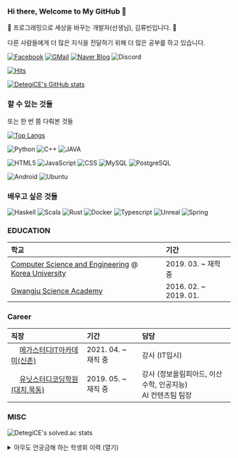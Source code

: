 ### Hi there, Welcome to My GitHub 👋

🌱 프로그래밍으로 세상을 바꾸는 개발자(선생님), 김류빈입니다. 🌱

다른 사람들에게 더 많은 지식을 전달하기 위해 더 많은 공부를 하고 있습니다.

[![Facebook](https://img.shields.io/badge/facebook-1877f2?style=flat-square&logo=facebook&logoColor=white&link=https://www.facebook.com/profile.php?id=100007918114049)](https://www.facebook.com/profile.php?id=100007918114049) [![GMail](https://img.shields.io/badge/Gmail-d14836?style=flat-square&logo=Gmail&logoColor=white&link=mailto:martino1103@gmail.com)](mailto:martino1103@gmail.com) [![Naver Blog](https://img.shields.io/badge/Naver%20Blog-03c75a?style=flat-square&logo=Naver&logoColor=white&link=https://blog.naver.com/martinok1103)](https://blog.naver.com/martinok1103) ![Discord](https://img.shields.io/badge/DetegiCE%233368-7289DA?style=flat-square&logo=Discord&logoColor=white)

[![Hits](https://hits.seeyoufarm.com/api/count/incr/badge.svg?url=https%3A%2F%2Fgithub.com%2FDetegiCE&count_bg=%2379C83D&title_bg=%23555555&icon=&icon_color=%23E7E7E7&title=hits&edge_flat=false)](https://hits.seeyoufarm.com)

[![DetegiCE's GitHub stats](https://github-readme-stats.vercel.app/api?username=DetegiCE)](https://github.com/DetegiCE/github-readme-stats)

### 할 수 있는 것들
또는 한 번 쯤 다뤄본 것들

[![Top Langs](https://github-readme-stats.vercel.app/api/top-langs/?username=DetegiCE&layout=compact&langs_count=10)](https://github.com/DetegiCE)

![Python](https://img.shields.io/badge/Python-3775a9?style=flat-square&logo=Python&logoColor=white) ![C++](https://img.shields.io/badge/C%2B%2B-00599c?style=flat-square&logo=C%2B%2B&logoColor=white) ![JAVA](https://img.shields.io/badge/JAVA-007386?style=flat-square&logo=JAVA&logoColor=white)

![HTML5](https://img.shields.io/badge/HTML5-E44E25?style=flat-square&logo=HTML5&logoColor=white) ![JavaScript](https://img.shields.io/badge/JavaScript-F3E050?style=flat-square&logo=JavaScript&logoColor=white) ![CSS](https://img.shields.io/badge/CSS-304BDB?style=flat-square&logo=CSS3&logoColor=white) ![MySQL](https://img.shields.io/badge/MySQL-285F86?style=flat-square&logo=MySQL&logoColor=white) ![PostgreSQL](https://img.shields.io/badge/PostgreSQL-3C5F8F?style=flat-square&logo=PostgreSQL&logoColor=white)

![Android](https://img.shields.io/badge/Android-A4CB3E?style=flat-square&logo=Android&logoColor=white) ![Ubuntu](https://img.shields.io/badge/Ubuntu-e95420?style=flat-square&logo=Ubuntu&logoColor=white)

### 배우고 싶은 것들

![Haskell](https://img.shields.io/badge/Haskell-666666?style=flat-square&logo=Haskell&logoColor=white) ![Scala](https://img.shields.io/badge/Scala-CD4430?style=flat-square&logo=Scala&logoColor=white) ![Rust](https://img.shields.io/badge/Rust-000000?style=flat-square&logo=Rust&logoColor=white) ![Docker](https://img.shields.io/badge/Docker-4B93E6?style=flat-square&logo=Docker&logoColor=white) ![Typescript](https://img.shields.io/badge/Typescript-4477C1?style=flat-square&logo=Typescript&logoColor=white) ![Unreal](https://img.shields.io/badge/Unreal%20Engine-313131?style=flat-square&logo=Unreal%20Engine&logoColor=white) ![Spring](https://img.shields.io/badge/Spring-6db33f?style=flat-square&logo=Spring&logoColor=white)


### EDUCATION

학교 | 기간 
:---|:---
[Computer Science and Engineering](https://cs.korea.ac.kr/cs/index.do) @ [Korea University](http://korea.ac.kr/mbshome/mbs/university/index.do) | 2019. 03. ~ 재학 중
[Gwangju Science Academy](http://gsa.gen.hs.kr/main/main.php) | 2016. 02. ~ 2019. 01. 

### Career

직장 | 기간 | 담당
:---|:---|:---
<img src="http://megaitacademy.co.kr/html/images/itlogo.png" height=15px> [메가스터디IT아카데미(신촌)](http://megaitacademy.co.kr/) | 2021. 04. ~ 재직 중 | 강사 (IT입시)
<img src="http://www.unitsoft.co.kr/sub/img/head_logo1.png" height=15px> [유닛스터디코딩학원(대치,목동)](http://www.unitsoft.co.kr/) | 2019. 05. ~ 재직 중 | 강사 (정보올림피아드, 이산수학, 인공지능)<br>AI 컨텐츠팀 팀장

### MISC

![DetegiCE's solved.ac stats](https://github-readme-solvedac.hyp3rflow.vercel.app/api/?handle=martinok1103)


<details>
<summary>아무도 안궁금해 하는 학생회 이력 (열기)</summary>

### 과학영재학교 광주과학고등학교

| 기간 | 직위
|:---|:---
|2017. 03. ~ 2017. 08. | 32기 학생회 생활체육부원
|2017. 08. ~ 2018. 08. | 33기 학생회장

### 고려대학교

#### 총학생회

| 기간 |  직위
|:---|:---
|2019. 03. ~ 2019. 05. | 2019 석탑대동제 사무국 실무팀원
|2019. 11. ~ 2019. 12. | 제 52대 중앙선거관리위원회 집행국 국원
|2019. 11. ~ 2019. 12. | 제 52대 총학생회 선거 정보대학 지역선거관리위원회 위원
|2020. 01. ~ 2020. 04. | 중앙비상대책위원회 임시중앙집행위원회 교육자치국 국원
|2020. 10. ~ 2020. 11. | 제 52대 2차 재선거 중앙선거관리위원회 위원
|2021. 01. ~ | 임시중앙집행위원회 재정사무국 국원

#### 정보대학 학생회

|기간 | 직위
|:---|:---
|2019. 03. ~ 2020. 02. | 과잠준비위원회 위원장
|2019. 03. ~ 2020. 04. | 컴퓨터학과 3반 대표
|2019. 03. ~ 2020. 10. | 비상대책위원회 위원
|2019. 12. ~ 2020. 01. | 2020 새터준비위원회 위원
|2019. 12. ~ 2020. 05. | 과방학생회실 관리위원회 임시위원장
|2020. 03. ~ 2021. 02. | 소모임 CPHELL 디자인부장
|2020. 05. ~ 2020. 10. | 임시집행부장
|2020. 05. ~ 2021. 03. | 과방학생회실 관리위원회 위원
|2020. 07. ~ 2020. 10. | 회칙개정특별위원회 위원
|2020. 10. ~ 2020. 11. | 상임위원회 위원장
|2020. 10. ~ 2020. 11. | 제 5대 4차 재선거 선거관리위원회 위원장
|2020. 10. ~ | 동아리 KOSMOS 회장
|2020. 10. ~ | 동아리연합회장
|2020. 11. ~ | 집행부장
|2020. 11. ~ | 집행부 교육/사무국장
|2021. 03. ~ | 동아리 CPHELL 부회장
|2021. 04. ~ | 자치공간협의회 명예회원

#### 애기능동아리연합회

|기간 | 직위
|:---|:---
|2021. 01. ~ 2021. 04. | 임시집행위원회 공간안전국 국원
|2021. 03. ~ 2021. 03. | 애기능동아리박람회 서포터즈
|2021. 04. ~ | 집행부 공간방역국 국장

</details>


